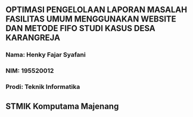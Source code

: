 ## OPTIMASI PENGELOLAAN LAPORAN MASALAH FASILITAS UMUM MENGGUNAKAN WEBSITE DAN METODE FIFO STUDI KASUS DESA KARANGREJA

### Nama: Henky Fajar Syafani
### NIM:  195520012
### Prodi: Teknik Informatika

## STMIK Komputama Majenang
